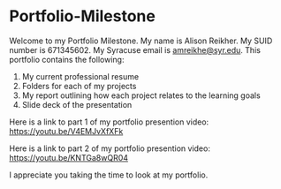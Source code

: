 # Portfolio-Milestone

Welcome to my Portfolio Milestone. My name is Alison Reikher. My SUID number is 671345602. My Syracuse email is amreikhe@syr.edu. 
This portfolio contains the following:
1. My current professional resume
2. Folders for each of my projects
3. My report outlining how each project relates to the learning goals
4. Slide deck of the presentation

Here is a link to part 1 of my portfolio presention video:
https://youtu.be/V4EMJvXfXFk

Here is a link to part 2 of my portfolio presention video:
https://youtu.be/KNTGa8wQR04

I appreciate you taking the time to look at my portfolio.
